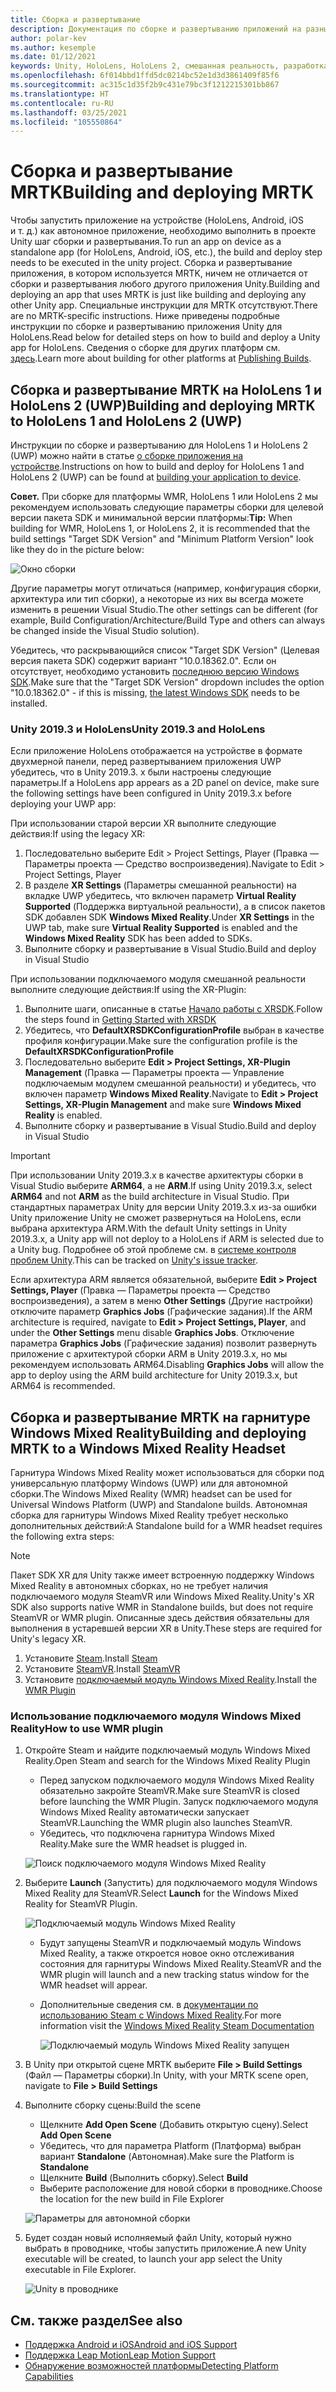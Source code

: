```yaml
---
title: Сборка и развертывание
description: Документация по сборке и развертыванию приложений на разных устройствах.
author: polar-kev
ms.author: kesemple
ms.date: 01/12/2021
keywords: Unity, HoloLens, HoloLens 2, смешанная реальность, разработка, MRTK, Visual Studio, Android, IOS
ms.openlocfilehash: 6f014bbd1ffd5dc0214bc52e1d3d3861409f85f6
ms.sourcegitcommit: ac315c1d35f2b9c431e79bc3f1212215301bb867
ms.translationtype: HT
ms.contentlocale: ru-RU
ms.lasthandoff: 03/25/2021
ms.locfileid: "105550864"
---
```

# <a name="building-and-deploying-mrtk"></a><span data-ttu-id="7ca69-104">Сборка и развертывание MRTK</span><span class="sxs-lookup"><span data-stu-id="7ca69-104">Building and deploying MRTK</span></span>

<span data-ttu-id="7ca69-105">Чтобы запустить приложение на устройстве (HoloLens, Android, iOS и т. д.) как автономное приложение, необходимо выполнить в проекте Unity шаг сборки и развертывания.</span><span class="sxs-lookup"><span data-stu-id="7ca69-105">To run an app on device as a standalone app (for HoloLens, Android, iOS, etc.), the build and deploy step needs to be executed in the unity project.</span></span> <span data-ttu-id="7ca69-106">Сборка и развертывание приложения, в котором используется MRTK, ничем не отличается от сборки и развертывания любого другого приложения Unity.</span><span class="sxs-lookup"><span data-stu-id="7ca69-106">Building and deploying an app that uses MRTK is just like building and deploying any other Unity app.</span></span> <span data-ttu-id="7ca69-107">Специальные инструкции для MRTK отсутствуют.</span><span class="sxs-lookup"><span data-stu-id="7ca69-107">There are no MRTK-specific instructions.</span></span> <span data-ttu-id="7ca69-108">Ниже приведены подробные инструкции по сборке и развертыванию приложения Unity для HoloLens.</span><span class="sxs-lookup"><span data-stu-id="7ca69-108">Read below for detailed steps on how to build and deploy a Unity app for HoloLens.</span></span>  <span data-ttu-id="7ca69-109">Сведения о сборке для других платформ см. [здесь](https://docs.unity3d.com/Manual/PublishingBuilds.html).</span><span class="sxs-lookup"><span data-stu-id="7ca69-109">Learn more about building for other platforms at [Publishing Builds](https://docs.unity3d.com/Manual/PublishingBuilds.html).</span></span>

## <a name="building-and-deploying-mrtk-to-hololens-1-and-hololens-2-uwp"></a><span data-ttu-id="7ca69-110">Сборка и развертывание MRTK на HoloLens 1 и HoloLens 2 (UWP)</span><span class="sxs-lookup"><span data-stu-id="7ca69-110">Building and deploying MRTK to HoloLens 1 and HoloLens 2 (UWP)</span></span>

<span data-ttu-id="7ca69-111">Инструкции по сборке и развертыванию для HoloLens 1 и HoloLens 2 (UWP) можно найти в статье [о сборке приложения на устройстве](/windows/mixed-reality/mrlearning-base-ch1#build-your-application-to-your-device).</span><span class="sxs-lookup"><span data-stu-id="7ca69-111">Instructions on how to build and deploy for HoloLens 1 and HoloLens 2 (UWP) can be found at [building your application to device](/windows/mixed-reality/mrlearning-base-ch1#build-your-application-to-your-device).</span></span>

<span data-ttu-id="7ca69-112">**Совет.** При сборке для платформы WMR, HoloLens 1 или HoloLens 2 мы рекомендуем использовать следующие параметры сборки для целевой версии пакета SDK и минимальной версии платформы:</span><span class="sxs-lookup"><span data-stu-id="7ca69-112">**Tip:** When building for WMR, HoloLens 1, or HoloLens 2, it is recommended that the build settings "Target SDK Version" and "Minimum Platform Version" look like they do in the picture below:</span></span>

![Окно сборки](../features/images/getting-started/BuildWindow.png)

<span data-ttu-id="7ca69-114">Другие параметры могут отличаться (например, конфигурация сборки, архитектура или тип сборки), а некоторые из них вы всегда можете изменить в решении Visual Studio.</span><span class="sxs-lookup"><span data-stu-id="7ca69-114">The other settings can be different (for example, Build Configuration/Architecture/Build Type and others can always be changed inside the Visual Studio solution).</span></span>

<span data-ttu-id="7ca69-115">Убедитесь, что раскрывающийся список "Target SDK Version" (Целевая версия пакета SDK) содержит вариант "10.0.18362.0". Если он отсутствует, необходимо установить [последнюю версию Windows SDK](https://developer.microsoft.com/windows/downloads/windows-10-sdk).</span><span class="sxs-lookup"><span data-stu-id="7ca69-115">Make sure that the "Target SDK Version" dropdown includes the option "10.0.18362.0" - if this is missing, [the latest Windows SDK](https://developer.microsoft.com/windows/downloads/windows-10-sdk) needs to be installed.</span></span>

### <a name="unity-20193-and-hololens"></a><span data-ttu-id="7ca69-116">Unity 2019.3 и HoloLens</span><span class="sxs-lookup"><span data-stu-id="7ca69-116">Unity 2019.3 and HoloLens</span></span>

<span data-ttu-id="7ca69-117">Если приложение HoloLens отображается на устройстве в формате двухмерной панели, перед развертыванием приложения UWP убедитесь, что в Unity 2019.3. x были настроены следующие параметры.</span><span class="sxs-lookup"><span data-stu-id="7ca69-117">If a HoloLens app appears as a 2D panel on device, make sure the following settings have been configured in Unity 2019.3.x before deploying your UWP app:</span></span>

<span data-ttu-id="7ca69-118">При использовании старой версии XR выполните следующие действия:</span><span class="sxs-lookup"><span data-stu-id="7ca69-118">If using the legacy XR:</span></span>

1. <span data-ttu-id="7ca69-119">Последовательно выберите Edit > Project Settings, Player (Правка — Параметры проекта — Средство воспроизведения).</span><span class="sxs-lookup"><span data-stu-id="7ca69-119">Navigate to Edit > Project Settings, Player</span></span>
1. <span data-ttu-id="7ca69-120">В разделе **XR Settings** (Параметры смешанной реальности) на вкладке UWP убедитесь, что включен параметр **Virtual Reality Supported** (Поддержка виртуальной реальности), а в список пакетов SDK добавлен SDK **Windows Mixed Reality**.</span><span class="sxs-lookup"><span data-stu-id="7ca69-120">Under **XR Settings** in the UWP tab, make sure **Virtual Reality Supported** is enabled and the **Windows Mixed Reality** SDK has been added to SDKs.</span></span>
1. <span data-ttu-id="7ca69-121">Выполните сборку и развертывание в Visual Studio.</span><span class="sxs-lookup"><span data-stu-id="7ca69-121">Build and deploy in Visual Studio</span></span>

<span data-ttu-id="7ca69-122">При использовании подключаемого модуля смешанной реальности выполните следующие действия:</span><span class="sxs-lookup"><span data-stu-id="7ca69-122">If using the XR-Plugin:</span></span>

1. <span data-ttu-id="7ca69-123">Выполните шаги, описанные в статье [Начало работы с XRSDK](../configuration/getting-started-with-mrtk-and-xrsdk.md).</span><span class="sxs-lookup"><span data-stu-id="7ca69-123">Follow the steps found in [Getting Started with XRSDK](../configuration/getting-started-with-mrtk-and-xrsdk.md)</span></span>
1. <span data-ttu-id="7ca69-124">Убедитесь, что **DefaultXRSDKConfigurationProfile** выбран в качестве профиля конфигурации.</span><span class="sxs-lookup"><span data-stu-id="7ca69-124">Make sure the configuration profile is the **DefaultXRSDKConfigurationProfile**</span></span>
1. <span data-ttu-id="7ca69-125">Последовательно выберите **Edit > Project Settings, XR-Plugin Management** (Правка — Параметры проекта — Управление подключаемым модулем смешанной реальности) и убедитесь, что включен параметр **Windows Mixed Reality**.</span><span class="sxs-lookup"><span data-stu-id="7ca69-125">Navigate to **Edit > Project Settings, XR-Plugin Management** and make sure **Windows Mixed Reality** is enabled.</span></span>
1. <span data-ttu-id="7ca69-126">Выполните сборку и развертывание в Visual Studio.</span><span class="sxs-lookup"><span data-stu-id="7ca69-126">Build and deploy in Visual Studio</span></span>

>[!IMPORTANT]
> <span data-ttu-id="7ca69-127">При использовании Unity 2019.3.x в качестве архитектуры сборки в Visual Studio выберите **ARM64**, а не **ARM**.</span><span class="sxs-lookup"><span data-stu-id="7ca69-127">If using Unity 2019.3.x, select **ARM64** and not **ARM** as the build architecture in Visual Studio.</span></span> <span data-ttu-id="7ca69-128">При стандартных параметрах Unity для версии Unity 2019.3.x из-за ошибки Unity приложение Unity не сможет развернуться на HoloLens, если выбрана архитектура ARM.</span><span class="sxs-lookup"><span data-stu-id="7ca69-128">With the default Unity settings in Unity 2019.3.x, a Unity app will not deploy to a HoloLens if ARM is selected due to a Unity bug.</span></span> <span data-ttu-id="7ca69-129">Подробнее об этой проблеме см. в [системе контроля проблем Unity](https://issuetracker.unity3d.com/issues/enabling-graphics-jobs-in-2019-dot-3-x-results-in-a-crash-or-nothing-rendering-on-hololens-2).</span><span class="sxs-lookup"><span data-stu-id="7ca69-129">This can be tracked on [Unity's issue tracker](https://issuetracker.unity3d.com/issues/enabling-graphics-jobs-in-2019-dot-3-x-results-in-a-crash-or-nothing-rendering-on-hololens-2).</span></span>
>
> <span data-ttu-id="7ca69-130">Если архитектура ARM является обязательной, выберите **Edit > Project Settings, Player** (Правка — Параметры проекта — Средство воспроизведения), а затем в меню **Other Settings** (Другие настройки) отключите параметр **Graphics Jobs** (Графические задания).</span><span class="sxs-lookup"><span data-stu-id="7ca69-130">If the ARM architecture is required, navigate to **Edit > Project Settings, Player**, and under the **Other Settings** menu disable **Graphics Jobs**.</span></span> <span data-ttu-id="7ca69-131">Отключение параметра **Graphics Jobs** (Графические задания) позволит развернуть приложение с архитектурой сборки ARM в Unity 2019.3.x, но мы рекомендуем использовать ARM64.</span><span class="sxs-lookup"><span data-stu-id="7ca69-131">Disabling **Graphics Jobs** will allow the app to deploy using the ARM build architecture for Unity 2019.3.x, but ARM64 is recommended.</span></span>

## <a name="building-and-deploying-mrtk-to-a-windows-mixed-reality-headset"></a><span data-ttu-id="7ca69-132">Сборка и развертывание MRTK на гарнитуре Windows Mixed Reality</span><span class="sxs-lookup"><span data-stu-id="7ca69-132">Building and deploying MRTK to a Windows Mixed Reality Headset</span></span>

<span data-ttu-id="7ca69-133">Гарнитура Windows Mixed Reality может использоваться для сборки под универсальную платформу Windows (UWP) или для автономной сборки.</span><span class="sxs-lookup"><span data-stu-id="7ca69-133">The Windows Mixed Reality (WMR) headset can be used for Universal Windows Platform (UWP) and Standalone builds.</span></span>  <span data-ttu-id="7ca69-134">Автономная сборка для гарнитуры Windows Mixed Reality требует несколько дополнительных действий:</span><span class="sxs-lookup"><span data-stu-id="7ca69-134">A Standalone build for a WMR headset requires the following extra steps:</span></span>

> [!NOTE]
> <span data-ttu-id="7ca69-135">Пакет SDK XR для Unity также имеет встроенную поддержку Windows Mixed Reality в автономных сборках, но не требует наличия подключаемого модуля SteamVR или Windows Mixed Reality.</span><span class="sxs-lookup"><span data-stu-id="7ca69-135">Unity's XR SDK also supports native WMR in Standalone builds, but does not require SteamVR or WMR plugin.</span></span> <span data-ttu-id="7ca69-136">Описанные здесь действия обязательны для выполнения в устаревшей версии XR в Unity.</span><span class="sxs-lookup"><span data-stu-id="7ca69-136">These steps are required for Unity's legacy XR.</span></span>

1. <span data-ttu-id="7ca69-137">Установите [Steam](https://store.steampowered.com/about/).</span><span class="sxs-lookup"><span data-stu-id="7ca69-137">Install [Steam](https://store.steampowered.com/about/)</span></span>
1. <span data-ttu-id="7ca69-138">Установите [SteamVR](https://store.steampowered.com/app/250820/SteamVR/).</span><span class="sxs-lookup"><span data-stu-id="7ca69-138">Install [SteamVR](https://store.steampowered.com/app/250820/SteamVR/)</span></span>
1. <span data-ttu-id="7ca69-139">Установите [подключаемый модуль Windows Mixed Reality](https://store.steampowered.com/app/719950/Windows_Mixed_Reality_for_SteamVR/).</span><span class="sxs-lookup"><span data-stu-id="7ca69-139">Install the [WMR Plugin](https://store.steampowered.com/app/719950/Windows_Mixed_Reality_for_SteamVR/)</span></span>

### <a name="how-to-use-wmr-plugin"></a><span data-ttu-id="7ca69-140">Использование подключаемого модуля Windows Mixed Reality</span><span class="sxs-lookup"><span data-stu-id="7ca69-140">How to use WMR plugin</span></span>

1. <span data-ttu-id="7ca69-141">Откройте Steam и найдите подключаемый модуль Windows Mixed Reality.</span><span class="sxs-lookup"><span data-stu-id="7ca69-141">Open Steam and search for the Windows Mixed Reality Plugin</span></span>
    - <span data-ttu-id="7ca69-142">Перед запуском подключаемого модуля Windows Mixed Reality обязательно закройте SteamVR.</span><span class="sxs-lookup"><span data-stu-id="7ca69-142">Make sure SteamVR is closed before launching the WMR Plugin.</span></span> <span data-ttu-id="7ca69-143">Запуск подключаемого модуля Windows Mixed Reality автоматически запускает SteamVR.</span><span class="sxs-lookup"><span data-stu-id="7ca69-143">Launching the WMR plugin also launches SteamVR.</span></span>
    - <span data-ttu-id="7ca69-144">Убедитесь, что подключена гарнитура Windows Mixed Reality.</span><span class="sxs-lookup"><span data-stu-id="7ca69-144">Make sure the WMR headset is plugged in.</span></span>

    ![Поиск подключаемого модуля Windows Mixed Reality](../features/images/build-deploy/WMR/SteamSearchWMRPlugin.png)

1. <span data-ttu-id="7ca69-146">Выберите **Launch** (Запустить) для подключаемого модуля Windows Mixed Reality для SteamVR.</span><span class="sxs-lookup"><span data-stu-id="7ca69-146">Select **Launch** for the Windows Mixed Reality for SteamVR Plugin.</span></span>

    ![Подключаемый модуль Windows Mixed Reality](../features/images/build-deploy/WMR/WMRPlugin.png)

    - <span data-ttu-id="7ca69-148">Будут запущены SteamVR и подключаемый модуль Windows Mixed Reality, а также откроется новое окно отслеживания состояния для гарнитуры Windows Mixed Reality.</span><span class="sxs-lookup"><span data-stu-id="7ca69-148">SteamVR and the WMR plugin will launch and a new tracking status window for the WMR headset will appear.</span></span>
    - <span data-ttu-id="7ca69-149">Дополнительные сведения см. в [документации по использованию Steam с Windows Mixed Reality](https://support.microsoft.com/help/4053622/windows-10-play-steamvr-games-in-windows-mixed-reality).</span><span class="sxs-lookup"><span data-stu-id="7ca69-149">For more information visit the [Windows Mixed Reality Steam Documentation](https://support.microsoft.com/help/4053622/windows-10-play-steamvr-games-in-windows-mixed-reality)</span></span>

        ![Подключаемый модуль Windows Mixed Reality запущен](../features/images/build-deploy/WMR/WMRPluginActive.png)

1. <span data-ttu-id="7ca69-151">В Unity при открытой сцене MRTK выберите **File > Build Settings** (Файл — Параметры сборки).</span><span class="sxs-lookup"><span data-stu-id="7ca69-151">In Unity, with your MRTK scene open, navigate to **File > Build Settings**</span></span>

1. <span data-ttu-id="7ca69-152">Выполните сборку сцены:</span><span class="sxs-lookup"><span data-stu-id="7ca69-152">Build the scene</span></span>
    - <span data-ttu-id="7ca69-153">Щелкните **Add Open Scene** (Добавить открытую сцену).</span><span class="sxs-lookup"><span data-stu-id="7ca69-153">Select **Add Open Scene**</span></span>
    - <span data-ttu-id="7ca69-154">Убедитесь, что для параметра Platform (Платформа) выбран вариант **Standalone** (Автономная).</span><span class="sxs-lookup"><span data-stu-id="7ca69-154">Make sure the Platform is **Standalone**</span></span>
    - <span data-ttu-id="7ca69-155">Щелкните **Build** (Выполнить сборку).</span><span class="sxs-lookup"><span data-stu-id="7ca69-155">Select **Build**</span></span>
    - <span data-ttu-id="7ca69-156">Выберите расположение для новой сборки в проводнике.</span><span class="sxs-lookup"><span data-stu-id="7ca69-156">Choose the location for the new build in File Explorer</span></span>

    ![Параметры для автономной сборки](../features/images/build-deploy/WMR/BuildSettingsStandaloneUnity.png)

1. <span data-ttu-id="7ca69-158">Будет создан новый исполняемый файл Unity, который нужно выбрать в проводнике, чтобы запустить приложение.</span><span class="sxs-lookup"><span data-stu-id="7ca69-158">A new Unity executable will be created, to launch your app select the Unity executable in File Explorer.</span></span>

    ![Unity в проводнике](../features/images/build-deploy/WMR/FileExplorerUnityExe.png)

## <a name="see-also"></a><span data-ttu-id="7ca69-160">См. также раздел</span><span class="sxs-lookup"><span data-stu-id="7ca69-160">See also</span></span>

- [<span data-ttu-id="7ca69-161">Поддержка Android и iOS</span><span class="sxs-lookup"><span data-stu-id="7ca69-161">Android and iOS Support</span></span>](../features/cross-platform/using-ar-foundation.md)
- [<span data-ttu-id="7ca69-162">Поддержка Leap Motion</span><span class="sxs-lookup"><span data-stu-id="7ca69-162">Leap Motion Support</span></span>](../features/cross-platform/leap-motion-mrtk.md)
- [<span data-ttu-id="7ca69-163">Обнаружение возможностей платформы</span><span class="sxs-lookup"><span data-stu-id="7ca69-163">Detecting Platform Capabilities</span></span>](../features/cross-platform/detecting-platform-capabilities.md)